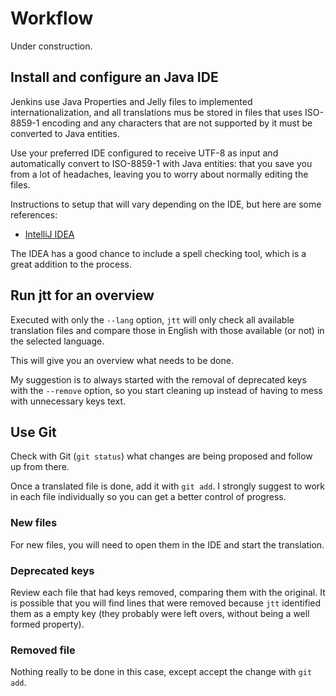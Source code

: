 # Workflow

Under construction.

## Install and configure an Java IDE

Jenkins use Java Properties and Jelly files to implemented internationalization,
and all translations mus be stored in files that uses ISO-8859-1 encoding and
any characters that are not supported by it must be converted to Java entities.

Use your preferred IDE configured to receive UTF-8 as input and automatically
convert to ISO-8859-1 with Java entities: that you save you from a lot of
headaches, leaving you to worry about normally editing the files.

Instructions to setup that will vary depending on the IDE, but here are some
references:

- [IntelliJ IDEA](https://www.jetbrains.com/help/idea/encoding.html#file-encoding-settings)

The IDEA has a good chance to include a spell checking tool, which is a great
addition to the process.

## Run jtt for an overview

Executed with only the `--lang` option, `jtt` will only check all available
translation files and compare those in English with those available (or not) in
the selected language.

This will give you an overview what needs to be done.

My suggestion is to always started with the removal of deprecated keys with the
`--remove` option, so you start cleaning up instead of having to mess with
unnecessary keys text.

## Use Git

Check with Git (`git status`) what changes are being proposed and follow up
from there.

Once a translated file is done, add it with `git add`. I strongly suggest to
work in each file individually so you can get a better control of progress.

### New files

For new files, you will need to open them in the IDE and start the translation.

### Deprecated keys

Review each file that had keys removed, comparing them with the original. It is
possible that you will find lines that were removed because `jtt` identified
them as a empty key (they probably were left overs, without being a well formed
property).

### Removed file

Nothing really to be done in this case, except accept the change with `git add`.
